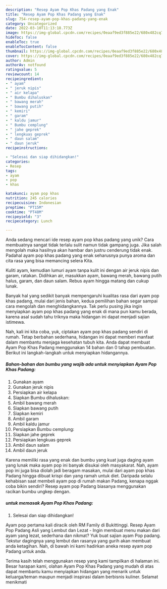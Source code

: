 ```yaml
---
description: "Resep Ayam Pop Khas Padang yang Enak"
title: "Resep Ayam Pop Khas Padang yang Enak"
slug: 754-resep-ayam-pop-khas-padang-yang-enak
category: Uncategorized
date: 2022-03-10T11:13:18.773Z
image: https://img-global.cpcdn.com/recipes/0eaaf9ed3f885e22/680x482cq70/ayam-pop-khas-padang-foto-resep-utama.jpg
hideToc: false
enableToc: true
enableTocContent: false
thumbnail: https://img-global.cpcdn.com/recipes/0eaaf9ed3f885e22/680x482cq70/ayam-pop-khas-padang-foto-resep-utama.jpg
cover: https://img-global.cpcdn.com/recipes/0eaaf9ed3f885e22/680x482cq70/ayam-pop-khas-padang-foto-resep-utama.jpg
author: Admin
authorAv: notfound
ratingvalue: 5
reviewcount: 14
recipeingredient:
- " ayam"
- " jeruk nipis"
- " air kelapa"
- " Bumbu dihaluskan"
- " bawang merah"
- " bawang putih"
- " kemiri"
- " garam"
- " kaldu jamur"
- " Bumbu cemplung"
- " jahe geprek"
- " lengkuas geprek"
- " daun salam"
- " daun jeruk"
recipeinstructions:

- "Selesai dan siap dihidangkan!"
categories:
- Resep
tags:
- ayam
- pop
- khas

katakunci: ayam pop khas 
nutrition: 245 calories
recipecuisine: Indonesian
preptime: "PT15M"
cooktime: "PT48M"
recipeyield: "3"
recipecategory: Lunch

---
```





Anda sedang mencari ide resep ayam pop khas padang yang unik? Cara membuatnya sangat tidak terlalu sulit namun tidak gampang juga. Jika salah mengolah maka hasilnya akan hambar dan justru cenderung tidak enak. Padahal ayam pop khas padang yang enak seharusnya punya aroma dan cita rasa yang bisa memancing selera Kita.





Kuliti ayam, kemudian lumuri ayam tanpa kulit ini dengan air jeruk nipis dan garam, ratakan. Didihkan air, masukkan ayam, bawang merah, bawang putih halus, garam, dan daun salam. Rebus ayam hingga matang dan cukup lunak.

Banyak hal yang sedikit banyak mempengaruhi kualitas rasa dari ayam pop khas padang, mulai dari jenis bahan, kedua pemilihan bahan segar sampai cara mengolah dan menghidangkannya. Tak perlu pusing jika ingin menyiapkan ayam pop khas padang yang enak di mana pun kamu berada, karena asal sudah tahu triknya maka hidangan ini dapat menjadi sajian istimewa.






Nah, kali ini kita coba, yuk, ciptakan ayam pop khas padang sendiri di rumah. Tetap berbahan sederhana, hidangan ini dapat memberi manfaat dalam membantu menjaga kesehatan tubuh kita. Anda dapat membuat Ayam Pop Khas Padang menggunakan 14 bahan dan 0 tahap pembuatan. Berikut ini langkah-langkah untuk menyiapkan hidangannya.

<!--inarticleads1-->

##### Bahan-bahan dan bumbu yang wajib ada untuk menyiapkan Ayam Pop Khas Padang:

1. Gunakan  ayam
1. Gunakan  jeruk nipis
1. Persiapkan  air kelapa
1. Siapkan  Bumbu dihaluskan:
1. Ambil  bawang merah
1. Siapkan  bawang putih
1. Siapkan  kemiri
1. Ambil  garam
1. Ambil  kaldu jamur
1. Persiapkan  Bumbu cemplung:
1. Siapkan  jahe geprek
1. Persiapkan  lengkuas geprek
1. Ambil  daun salam
1. Ambil  daun jeruk


Karena memiliki rasa yang enak dan bumbu yang kuat juga daging ayam yang lunak maka ayam pop ini banyak disukai oleh masyakarat. Nah, ayam pop ini juga bisa diolah jadi beragam masakan, mulai dari ayam pop khas Padang hingga dibuat krispi dan yang ramah untuk diet. Daripada selalu kehabisan saat membeli ayam pop di rumah makan Padang, kenapa nggak coba bikin sendiri? Resep ayam pop Padang biasanya menggunakan racikan bumbu ungkep dengan. 

<!--inarticleads2-->

#####  untuk memasak Ayam Pop Khas Padang:


1. Selesai dan siap dihidangkan!

Ayam pop pertama kali diracik oleh RM Family di Bukittinggi. Resep Ayam Pop Padang Asli yang Lembut dan Lezat - Ingin membuat menu makan dari ayam yang lezat, sederhana dan nikmat? Yuk buat sajian ayam Pop padang. Tekstur dagingnya yang lembut dan rasanya yang gurih akan membuat anda ketagihan. Nah, di bawah ini kami hadirkan aneka resep ayam pop Padang untuk anda. 

Terima kasih telah menggunakan resep yang kami tampilkan di halaman ini. Besar harapan kami, olahan Ayam Pop Khas Padang yang mudah di atas dapat membantu kamu menyiapkan hidangan yang menarik untuk keluarga/teman maupun menjadi inspirasi dalam berbisnis kuliner. Selamat menikmati
